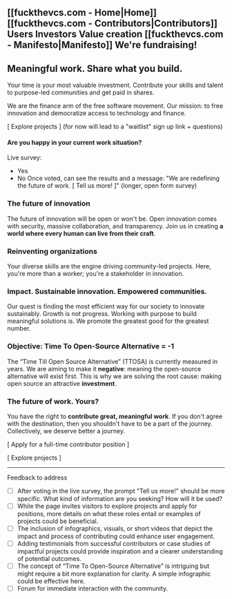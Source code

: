 [[fuckthevcs.com - Home|Home]]   [[fuckthevcs.com - Contributors|Contributors]]   Users   Investors   Value creation   [[fuckthevcs.com - Manifesto|Manifesto]]     We're fundraising!
-


## Meaningful work. Share what you build.

Your time is your most valuable investment.
Contribute your skills and talent to purpose-led communities and get paid in shares.

We are the finance arm of the free software movement.
Our mission: to free innovation and democratize access to technology and finance.

[ Explore projects ] (for now will lead to a "waitlist" sign up link + questions)


#### Are you happy in your current work situation?

Live survey:
- Yes
- No
Once voted, can see the results and a message:
"We are redefining the future of work. [ Tell us more! ]" (longer, open form survey)


### The future of innovation

The future of innovation will be open or won't be.
Open innovation comes with security, massive collaboration, and transparency.
Join us in creating **a world where every human can live from their craft**.


### Reinventing organizations

Your diverse skills are the engine driving community-led projects.
Here, you're more than a worker; you're a stakeholder in innovation.


### Impact. Sustainable innovation. Empowered communities.

Our quest is finding the most efficient way for our society to innovate sustainably.
Growth is not progress. Working with purpose to build meaningful solutions is.
We promote the greatest good for the greatest number.


### Objective: Time To Open-Source Alternative = -1

The “Time Till Open Source Alternative” (TTOSA) is currently measured in years.
We are aiming to make it **negative**: meaning the open-source alternative will exist first.
This is why we are solving the root cause: making open source an attractive **investment**.


### The future of work. Yours?

You have the right to **contribute great, meaningful work**.
If you don't agree with the destination, then you shouldn't have to be a part of the journey.
Collectively, we deserve better a journey.

[ Apply for a full-time contributor position ]

[ Explore projects ]




----


Feedback to address

- [ ] After voting in the live survey, the prompt "Tell us more!" should be more specific. What kind of information are you seeking? How will it be used?
- [ ] While the page invites visitors to explore projects and apply for positions, more details on what these roles entail or examples of projects could be beneficial.
- [ ] The inclusion of infographics, visuals, or short videos that depict the impact and process of contributing could enhance user engagement.
- [ ] Adding testimonials from successful contributors or case studies of impactful projects could provide inspiration and a clearer understanding of potential outcomes.
- [ ] The concept of “Time To Open-Source Alternative” is intriguing but might require a bit more explanation for clarity. A simple infographic could be effective here.
- [ ] Forum for immediate interaction with the community.
